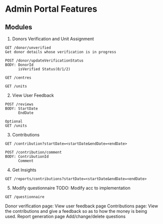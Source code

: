 # Admin Portal Features

## Modules

1. Donors Verification and Unit Assignment

```
GET /donor/unverified
Get donor details whose verification is in progress

POST /donor/updateVerificationStatus
BODY: DonorId
      isVerified Status(0/1/2)

GET /centres

GET /units
```

2. View User Feedback

```
POST /reviews
BODY: StartDate
      EndDate

Optional
GET /units
```

3. Contributions

```
GET /contribution?startDate=<startDate&endDate=<endDate>

POST /contribution/comment
BODY: ContributionId
      Comment
```

4. Get Insights

```
GET /reports/contributions?startDate=<startDate&endDate=<endDate>

```

5. Modify questionnaire TODO: Modify acc to implementation

```
GET /questionnaire
```

Donor verification page:
View user feedback page
Contributions page: View the contributions and give a feedback so as to how the money is being used.
Report generation page
Add/change/delete questions

